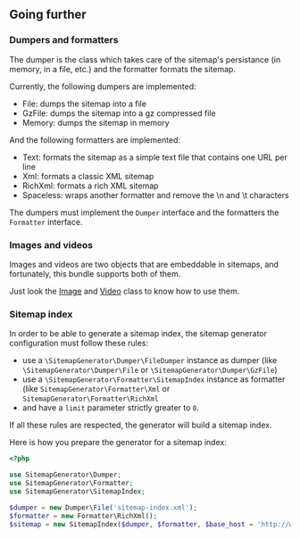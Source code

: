 ## Going further

### Dumpers and formatters

The dumper is the class which takes care of the sitemap's persistance (in
memory, in a file, etc.) and the formatter formats the sitemap.

Currently, the following dumpers are implemented:

  * File: dumps the sitemap into a file
  * GzFile: dumps the sitemap into a gz compressed file
  * Memory: dumps the sitemap in memory

And the following formatters are implemented:

  * Text: formats the sitemap as a simple text file that contains one URL per line
  * Xml: formats a classic XML sitemap
  * RichXml: formats a rich XML sitemap
  * Spaceless: wraps another formatter and remove the \n and \t characters

The dumpers must implement the `Dumper` interface and the formatters the
`Formatter` interface.


### Images and videos

Images and videos are two objects that are embeddable in sitemaps, and
fortunately, this bundle supports both of them.

Just look the [Image](https://github.com/K-Phoen/SitemapGenerator/blob/master/Entity/Image.php) and [Video](https://github.com/K-Phoen/SitemapGenerator/blob/master/Entity/Video.php) class to know how to use them.

### Sitemap index

In order to be able to generate a sitemap index, the sitemap generator
configuration must follow these rules:

  * use a `\SitemapGenerator\Dumper\FileDumper` instance as dumper (like
    `\SitemapGenerator\Dumper\File` or `\SitemapGenerator\Dumper\GzFile`)
  * use a `\SitemapGenerator\Formatter\SitemapIndex` instance as formatter (like
    `SitemapGenerator\Formatter\Xml` or `SitemapGenerator\Formatter\RichXml`
  * and have a `limit` parameter strictly greater to `0`.

If all these rules are respected, the generator will build a sitemap index.

Here is how you prepare the generator for a sitemap index:

```php
<?php

use SitemapGenerator\Dumper;
use SitemapGenerator\Formatter;
use SitemapGenerator\SitemapIndex;

$dumper = new Dumper\File('sitemap-index.xml');
$formatter = new Formatter\RichXml();
$sitemap = new SitemapIndex($dumper, $formatter, $base_host = 'http://www.website.com');
```
